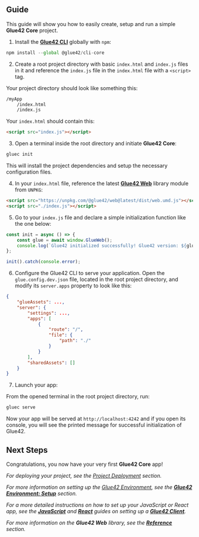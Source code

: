 ## Guide

This guide will show you how to easily create, setup and run a simple **Glue42 Core** project.

1. Install the [**Glue42 CLI**](../../core-concepts/cli/index.html) globally with `npm`:

```javascript
npm install --global @glue42/cli-core
```

2. Create a root project directory with basic `index.html` and `index.js` files in it and reference the `index.js` file in the `index.html` file with a `<script>` tag.

Your project directory should look like something this:

```cmd
/myApp
    /index.html
    /index.js
```

Your `index.html` should contain this:

```html
<script src="index.js"></script>
```

3. Open a terminal inside the root directory and initiate **Glue42 Core**:

```javascript
gluec init
```

This will install the project dependencies and setup the necessary configuration files. 

4. In your `index.html` file, reference the latest [**Glue42 Web**](../../../reference/core/latest/glue42%20web/index.html) library module from `UNPKG`:

```html
<script src="https://unpkg.com/@glue42/web@latest/dist/web.umd.js"></script>
<script src="./index.js"></script>
```

5. Go to your `index.js` file and declare a simple initialization function like the one below:

```javascript
const init = async () => {
    const glue = await window.GlueWeb();
    console.log(`Glue42 initialized successfully! Glue42 version: ${glue.version}`);
};

init().catch(console.error);
```

6. Configure the Glue42 CLI to serve your application. Open the `glue.config.dev.json` file, located in the root project directory, and modify its `server.apps` property to look like this:

```json
{
    "glueAssets": ...,
    "server": {
        "settings": ...,
        "apps": [
            {
                "route": "/",
                "file": {
                    "path": "./"
                }
            }
        ],
        "sharedAssets": []
    }
}
```

7. Launch your app:

From the opened terminal in the root project directory, run:

```javascript
gluec serve
```

Now your app will be served at `http://localhost:4242` and if you open its console, you will see the printed message for successful initialization of Glue42.

## Next Steps

Congratulations, you now have your very first **Glue42 Core** app! 

*For deploying your project, see the [Project Deployment](../project-deployment/index.html) section.*

*For more information on setting up the [Glue42 Environment](../../core-concepts/environment/overview/index.html), see the [**Glue42 Environment: Setup**](../../core-concepts/environment/setup/index.html) section.*

*For a more detailed instructions on how to set up your JavaScript or React app, see the [**JavaScript**](../../core-concepts/glue42-client/javascript/index.html) and [**React**](../../core-concepts/glue42-client/react/index.html) guides on setting up a [**Glue42 Client**](../../core-concepts/glue42-client/overview/index.html).*

*For more information on the **Glue42 Web** library, see the [**Reference**](../../../reference/core/latest/glue42%20web/index.html) section.*